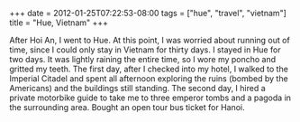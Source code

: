 +++
date = 2012-01-25T07:22:53-08:00
tags = ["hue", "travel", "vietnam"]
title = "Hue, Vietnam"
+++

After Hoi An, I went to Hue. At this point, I was worried about running out of time, since I could only stay in Vietnam for thirty days. I stayed in Hue for two days. It was lightly raining the entire time, so I wore my poncho and gritted my teeth. The first day, after I checked into my hotel, I walked to the Imperial Citadel and spent all afternoon exploring the ruins (bombed by the Americans) and the buildings still standing. The second day, I hired a private motorbike guide to take me to three emperor tombs and a pagoda in the surrounding area. Bought an open tour bus ticket for Hanoi.
